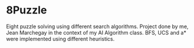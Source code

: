 # 8Puzzle
Eight puzzle solving using different search algorithms. Project done by me, Jean Marchegay in the context of my AI Algorithm class.
BFS, UCS and a* were implemented using different heuristics.
